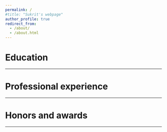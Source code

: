 ```yaml
---
permalink: /
#title: "Sukrit's webpage"
author_profile: true
redirect_from: 
  - /about/
  - /about.html
---
```


<!-- 
# Sukrit's webpage
-->

Education
======
------

Professional experience
======
------

Honors and awards
======
------